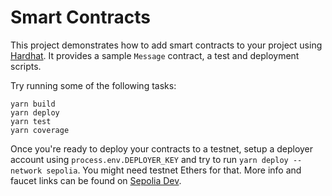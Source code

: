 # Smart Contracts

This project demonstrates how to add smart contracts to your project using [Hardhat](https://hardhat.org/docs). It provides a sample `Message` contract, a test and deployment scripts.

Try running some of the following tasks:

```
yarn build
yarn deploy
yarn test
yarn coverage
```

Once you're ready to deploy your contracts to a testnet, setup a deployer account using `process.env.DEPLOYER_KEY` and try to run `yarn deploy --network sepolia`. You might need testnet Ethers for that. More info and faucet links can be found on [Sepolia Dev](https://sepolia.dev/).
